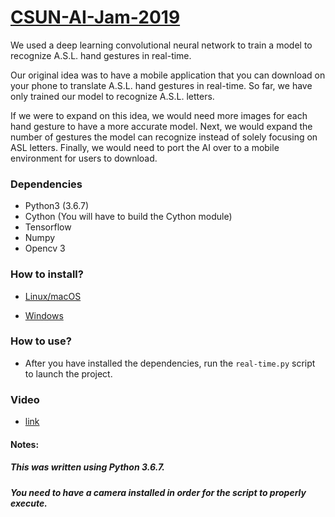 # [CSUN-AI-Jam-2019](https://youtu.be/zgxMGaI28I4)
We used a deep learning convolutional neural network to train a model to recognize A.S.L. hand gestures in real-time.

Our original idea was to have a mobile application that you can download on your phone to translate A.S.L. hand gestures in real-time. So far, we have only trained our model to recognize A.S.L. letters. 

If we were to expand on this idea, we would need more images for each hand gesture to have a more accurate model. Next, we would expand the number of gestures the model can recognize instead of solely focusing on ASL letters. Finally, we would need to port the AI over to a mobile environment for users to download.

### Dependencies
- Python3 (3.6.7)
- Cython (You will have to build the Cython module)
- Tensorflow
- Numpy
- Opencv 3

### How to install?
- [Linux/macOS](https://gist.github.com/simonw/0f93bec220be9cf8250533b603bf6dba)

- [Windows](https://github.com/thtrieu/darkflow)

### How to use?
- After you have installed the dependencies, run the ```real-time.py``` script to launch the project.

### Video
- [link](https://youtu.be/zgxMGaI28I4)

#### Notes:
##### This was written using Python 3.6.7.
##### You need to have a camera installed in order for the script to properly execute.
